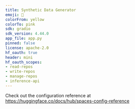 ```yaml
---
title: Synthetic Data Generator
emoji: 🧬
colorFrom: yellow
colorTo: pink
sdk: gradio
sdk_version: 4.44.0
app_file: app.py
pinned: false
license: apache-2.0
hf_oauth: true
header: mini
hf_oauth_scopes:
- read-repos
- write-repos
- manage-repos
- inference-api
---
```


Check out the configuration reference at https://huggingface.co/docs/hub/spaces-config-reference